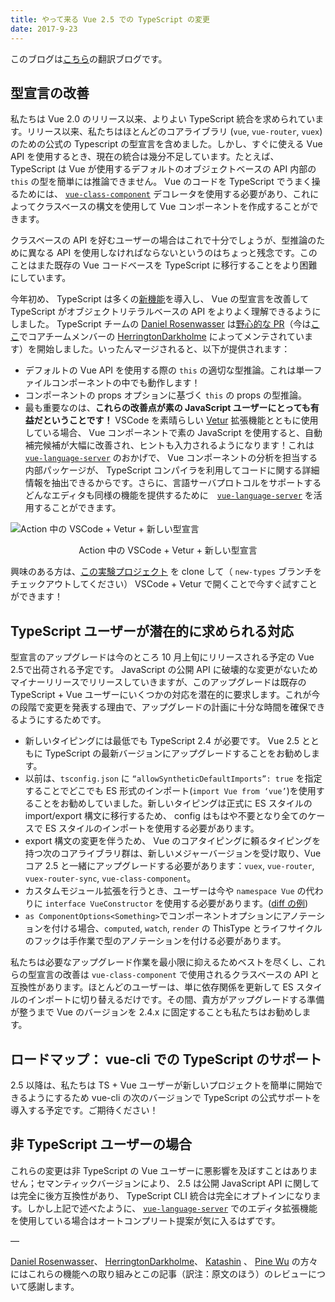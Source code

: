 ```yaml
---
title: やって来る Vue 2.5 での TypeScript の変更
date: 2017-9-23
---
```


このブログは[こちら](https://medium.com/the-vue-point/upcoming-typescript-changes-in-vue-2-5-e9bd7e2ecf08)の翻訳ブログです。

## 型宣言の改善
私たちは Vue 2.0 のリリース以来、よりよい TypeScript 統合を求められています。リリース以来、私たちはほとんどのコアライブラリ (`vue`, `vue-router`, `vuex`) のための公式の Typescript の型宣言を含めました。しかし、すぐに使える Vue API を使用するとき、現在の統合は幾分不足しています。たとえば、 TypeScript は Vue が使用するデフォルトのオブジェクトベースの API 内部の `this` の型を簡単には推論できません。 Vue のコードを TypeScript でうまく操るためには、 [`vue-class-component`](https://github.com/vuejs/vue-class-component) デコレータを使用する必要があり、これによってクラスベースの構文を使用して Vue コンポーネントを作成することができます。

クラスベースの API を好むユーザーの場合はこれで十分でしょうが、型推論のために異なる API を使用しなければならないというのはちょっと残念です。このことはまた既存の Vue コードベースを TypeScript に移行することをより困難にしています。

今年初め、 TypeScript は多くの[新機能](https://github.com/Microsoft/TypeScript/pull/14141)を導入し、 Vue の型宣言を改善して TypeScript がオブジェクトリテラルベースの API をよりよく理解できるようにしました。 TypeScript チームの [Daniel Rosenwasser](https://github.com/DanielRosenwasser) は[野心的な PR](https://github.com/vuejs/vue/pull/5887)（今は[ここ](https://github.com/vuejs/vue/pull/6391)でコアチームメンバーの [HerringtonDarkholme](https://github.com/HerringtonDarkholme) によってメンテされています）を開始しました。いったんマージされると、以下が提供されます：
- デフォルトの Vue API を使用する際の `this` の適切な型推論。これは単一ファイルコンポーネントの中でも動作します！
- コンポーネントの props オプションに基づく `this` の props の型推論。
- 最も重要なのは、<b>これらの改善点が素の JavaScript ユーザーにとっても有益だということです！</b> VSCode を素晴らしい [Vetur](https://github.com/vuejs/vetur) 拡張機能とともに使用している場合、 Vue コンポーネントで素の JavaScript を使用すると、自動補完候補が大幅に改善され、ヒントも入力されるようになります！これは [`vue-language-server`](https://www.npmjs.com/package/vue-language-server) のおかげで、 Vue コンポーネントの分析を担当する内部パッケージが、 TypeScript コンパイラを利用してコードに関する詳細情報を抽出できるからです。さらに、言語サーバプロトコルをサポートするどんなエディタも同様の機能を提供するために　[`vue-language-server`](https://www.npmjs.com/package/vue-language-server) を活用することができます。

![Action 中の VSCode + Vetur + 新しい型宣言](https://cdn-images-1.medium.com/max/2000/1*ftKUpzYGIzn1eS87JcBS8Q.gif)
<figcaption style="font-size:14px;text-align:center;">Action 中の VSCode + Vetur + 新しい型宣言</figcaption>

興味のある方は、[この実験プロジェクト](https://github.com/octref/veturpack/tree/new-types) を clone して（ `new-types` ブランチをチェックアウトしてください） VSCode + Vetur で開くことで今すぐ試すことができます！

## TypeScript ユーザーが潜在的に求められる対応
型宣言のアップグレードは今のところ 10 月上旬にリリースされる予定の Vue 2.5で出荷される予定です。 JavaScript の公開 API に破壊的な変更がないためマイナーリリースでリリースしていきますが、このアップグレードは既存の TypeScript + Vue ユーザーにいくつかの対応を潜在的に要求します。これが今の段階で変更を発表する理由で、アップグレードの計画に十分な時間を確保できるようにするためです。
- 新しいタイピングには最低でも TypeScript 2.4 が必要です。 Vue 2.5 とともに TypeScript の最新バージョンにアップグレードすることをお勧めします。
- 以前は、`tsconfig.json` に `“allowSyntheticDefaultImports”: true` を指定することでどこでも ES 形式のインポート(`import Vue from ‘vue’`)を使用することをお勧めしていました。新しいタイピングは正式に ES スタイルの import/export 構文に移行するため、 config はもはや不要となり全てのケースで ES スタイルのインポートを使用する必要があります。
- export 構文の変更を伴うため、 Vue のコアタイピングに頼るタイピングを持つ次のコアライブラリ群は、新しいメジャーバージョンを受け取り、Vue コア 2.5 と一緒にアップグレードする必要があります：`vuex`, `vue-router`, `vuex-router-sync`, `vue-class-component`。
- カスタムモジュール拡張を行うとき、ユーザーは今や `namespace Vue` の代わりに `interface VueConstructor` を使用する必要があります。([diff の例](https://github.com/vuejs/vue/pull/6391/files#diff-1c3e3e4cf681d5fde88941717da1058aL11))
- `as ComponentOptions<Something>`でコンポーネントオプションにアノテーションを付ける場合、`computed`, `watch`, `render` の ThisType とライフサイクルのフックは手作業で型のアノテーションを付ける必要があります。

私たちは必要なアップグレード作業を最小限に抑えるためベストを尽くし、これらの型宣言の改善は `vue-class-component` で使用されるクラスベースの API と互換性があります。ほとんどのユーザーは、単に依存関係を更新して ES スタイルのインポートに切り替えるだけです。その間、貴方がアップグレードする準備が整うまで Vue のバージョンを 2.4.x に固定することも私たちはお勧めします。

## ロードマップ： vue-cli での TypeScript のサポート
2.5 以降は、私たちは TS + Vue ユーザーが新しいプロジェクトを簡単に開始できるようにするため vue-cli の次のバージョンで TypeScript の公式サポートを導入する予定です。ご期待ください！

## 非 TypeScript ユーザーの場合
これらの変更は非 TypeScript の Vue ユーザーに悪影響を及ぼすことはありません；セマンティックバージョンにより、 2.5 は公開 JavaScript API に関しては完全に後方互換性があり、 TypeScript CLI 統合は完全にオプトインになります。しかし上記で述べたように、 [`vue-language-server`](https://github.com/vuejs/vetur/tree/master/server) でのエディタ拡張機能を使用している場合はオートコンプリート提案が気に入るはずです。

—

[Daniel Rosenwasser](https://github.com/danielrosenwasser)、 [HerringtonDarkholme](https://github.com/HerringtonDarkholme)、 [Katashin](https://github.com/ktsn) 、 [Pine Wu](https://github.com/octref)
の方々にはこれらの機能への取り組みとこの記事（訳注：原文のほう）のレビューについて感謝します。
